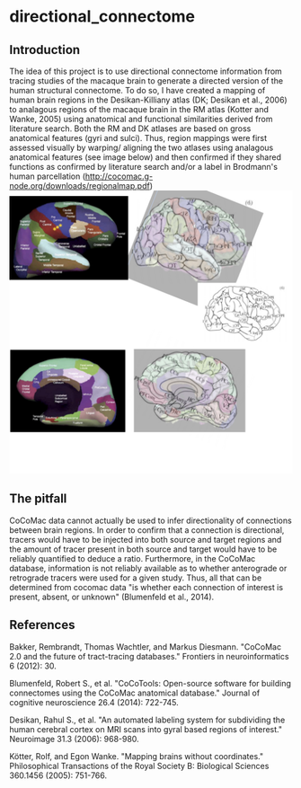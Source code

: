 # directional_connectome
## Introduction
The idea of this project is to use directional connectome information from tracing studies of the macaque brain to generate a directed version of the human structural connectome. To do so, I have created a mapping of human brain regions in the Desikan-Killiany atlas (DK; Desikan et al., 2006) to analagous regions of the macaque brain in the RM atlas (Kotter and Wanke, 2005) using anatomical and functional similarities derived from literature search.
Both the RM and DK atlases are based on gross anatomical features (gyri and sulci). Thus, region mappings were first assessed visually by warping/ aligning the two atlases using analagous anatomical features (see image below) and then confirmed if they shared functions as confirmed by literature search and/or a label in Brodmann's human parcellation (http://cocomac.g-node.org/downloads/regionalmap.pdf)
![Comparison of RM and DK atlases](https://github.com/jenncummings/directional_connectome/blob/ccf82c1372879897067e965f5caf136f8f09afee/desikan_to_RM.png)
## The pitfall
CoCoMac data cannot actually be used to infer directionality of connections between brain regions. In order to confirm that a connection is directional, tracers would have to be injected into both source and target regions and the amount of tracer present in both source and target would have to be reliably quantified to deduce a ratio. Furthermore, in the CoCoMac database, information is not reliably available as to whether anterograde or retrograde tracers were used for a given study. Thus, all that can be determined from cocomac data "is whether each connection of interest is present, absent, or unknown" (Blumenfeld et al., 2014). 
## References
Bakker, Rembrandt, Thomas Wachtler, and Markus Diesmann. "CoCoMac 2.0 and the future of tract-tracing databases." Frontiers in neuroinformatics 6 (2012): 30.  

Blumenfeld, Robert S., et al. "CoCoTools: Open-source software for building connectomes using the CoCoMac anatomical database." Journal of cognitive neuroscience 26.4 (2014): 722-745.  

Desikan, Rahul S., et al. "An automated labeling system for subdividing the human cerebral cortex on MRI scans into gyral based regions of interest." Neuroimage 31.3 (2006): 968-980.  

Kötter, Rolf, and Egon Wanke. "Mapping brains without coordinates." Philosophical Transactions of the Royal Society B: Biological Sciences 360.1456 (2005): 751-766.
